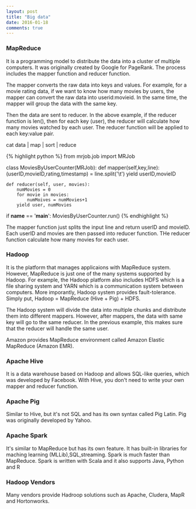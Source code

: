 ```yaml
---
layout: post
title: "Big data"
date: 2016-01-18
comments: true
---
```



### MapReduce
It is a programming model to distribute the data into a cluster of multiple computers. It was originally created by Google for PageRank. The process includes the mapper function and reducer function.

The mapper converts the raw data into keys and values. For example, for a movie rating data, if we want to know how many movies by users, the mapper can convert the raw data into userid:movieid. In the same time, the mapper will group the data with the same key. 

Then the data are sent to reducer.  In the above example, if the reducer function is len(), then for each key (user), the reducer will calculate how many movies watched by each user. The reducer function will be applied to each key:value pair.

cat data | map | sort | reduce

{% highlight python %}
from mrjob.job import MRJob

class MoviesByUserCounter(MRJob):
	def mapper(self,key,line):
		(userID,movieID,rating,timestamp) = line.split('\t')
		yield userID,movieID

	def reducer(self, user, movies):
		numMovies = 0
		for movie in movies:
			numMoives = numMovies+1
		yield user, numMovies

if __name__ == '__main__':
	MoviesByUserCounter.run()
{% endhighlight %}

The mapper function just splits the input line and return userID and movieID. Each userID and movies are then passed into reducer function. THe reducer function calculate how many movies for each user.

### Hadoop
It is the platform that manages applicaions with MapReduce system. However, MapReduce is just one of the many systems supported by Hadoop. For example, the Hadoop platform also includes HDFS which is a file sharing system and YARN which is a communication system between computers. More imporantly, Hadoop system provides fault-tolerance. Simply put, Hadoop = MapReduce (Hive + Pig) + HDFS.


The Hadoop system will divide the data into multiple chunks and distribute them into different mappers. However, after mappers, the data with same key will go to the same reducer. In the previous example, this makes sure that the reducer will handle the same user.

Amazon provides MapReduce environment called Amazon Elastic MapReduce (Amazon EMR).

### Apache Hive 
It is a data warehouse based on Hadoop and allows SQL-like queries, which was developed by Facebook. With Hive, you don't need to write your own mapper and reducer function. 

### Apache Pig
Similar to Hive, but it's not SQL and has its own syntax called Pig Latin. Pig was originally developed by Yahoo.

### Apache Spark
It's similar to MapReduce but has its own feature. It has built-in libraries for maching learning (MLLib),SQL,streaming. Spark is much faster than MapReduce. Spark is written with Scala and it also supports Java, Python and R

### Hadoop Vendors
Many vendors provide Hadroop solutions such as Apache, Cludera, MapR and Hortonworks.